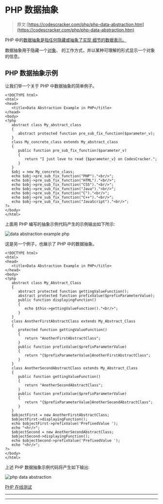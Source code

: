 # PHP 数据抽象

> 原文:[https://codescracker.com/php/php-data-abstraction.htm](https://codescracker.com/php/php-data-abstraction.htm)

PHP 中的[数据抽象是指任何隐藏或抽象了实现 细节的数据表示。](/php/index.htm)

数据抽象用于隐藏一个[对象](/php/php-classes-objects.htm)、 的工作方式，并以某种可理解的形式显示一个对象的信息。

## PHP 数据抽象示例

让我们举一个关于 PHP 中数据抽象的简单例子。

```
<!DOCTYPE html>
<html>
<head>
   <title>Data Abstraction Example in PHP</title>
</head>
<body>
<?php
   abstract class My_abstract_class
   {
      abstract protected function pre_sub_fix_function($parameter_v);
   }
   class My_concrete_class extends My_abstract_class
   {
      public function pre_sub_fix_function($parameter_v)
      {
         return "I just love to read {$parameter_v} on CodesCracker.";
      }
   }
   $obj = new My_concrete_class;
   echo $obj->pre_sub_fix_function("PHP")."<br/>";
   echo $obj->pre_sub_fix_function("HTML")."<br/>";
   echo $obj->pre_sub_fix_function("CSS")."<br/>";
   echo $obj->pre_sub_fix_function("Java")."<br/>";
   echo $obj->pre_sub_fix_function("C")."<br/>";
   echo $obj->pre_sub_fix_function("C++")."<br/>";
   echo $obj->pre_sub_fix_function("JavaScript")."<br/>";
?>
</body>
</html>
```

上面用 PHP 编写的抽象示例代码产生的示例输出如下所示:

![data abstraction example php](../Images/950118207da2dce1f72800f9a0daa105.png)

这是另一个例子，也展示了 PHP 中的数据抽象。

```
<!DOCTYPE html>
<html>
<head>
   <title>Data Abstraction Example in PHP</title>
</head>
<body>
<?php
   abstract class My_Abstract_Class
   {
      abstract protected function gettingValueFunction();
      abstract protected function prefixValue($prefixParameterValue);
      public function displayingFunction()
      {
         echo $this->gettingValueFunction()."<br/>";
      }
   }
   class AnotherFirstAbstractClass extends My_Abstract_Class
   {
      protected function gettingValueFunction()
      {
         return "AnotherFirstAbstractClass";
      }
      public function prefixValue($prefixParameterValue)
      {
         return "{$prefixParameterValue}AnotherFirstAbstractClass";
      }
   }
   class AnotherSecondAbstractClass extends My_Abstract_Class
   {
      public function gettingValueFunction()
      {
         return "AnotherSecondAbstractClass";
      }
      public function prefixValue($prefixParameterValue)
      {
         return "{$prefixParameterValue}AnotherSecondAbstractClass";
      }
   }
   $objectFirst = new AnotherFirstAbstractClass;
   $objectFirst->displayingFunction();
   echo $objectFirst->prefixValue('PrefixedValue ');
   echo "<hr/>";
   $objectSecond = new AnotherSecondAbstractClass;
   $objectSecond->displayingFunction();
   echo $objectSecond->prefixValue('PrefixedValue ');
   echo "<hr/>";
?>
</body>
</html>
```

上述 PHP 数据抽象示例代码将产生如下输出:

![php data abstraction](../Images/4d30e91f9d55d485016caabeb71a6cc2.png)

[PHP 在线测试](/exam/showtest.php?subid=8)

* * *

* * *